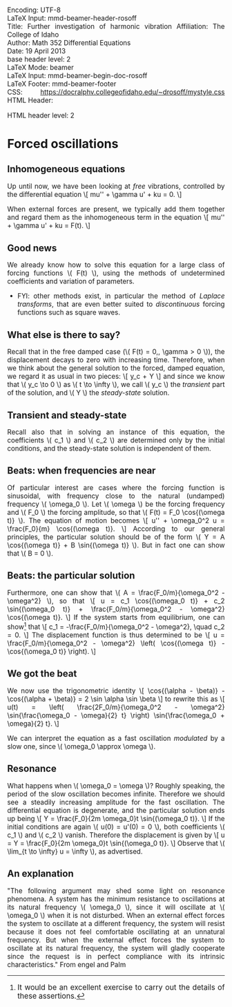 Encoding:           UTF-8  
LaTeX Input:        mmd-beamer-header-rosoff  
Title:              Further investigation of harmonic vibration
Affiliation:        The College of Idaho  
Author:             Math 352 Differential Equations  
Date:               19 April 2013  
base header level:  2  
LaTeX Mode:         beamer  
LaTeX Input:        mmd-beamer-begin-doc-rosoff  
LaTeX Footer:       mmd-beamer-footer  
CSS:                https://docralphv.collegeofidaho.edu/~drosoff/mystyle.css
HTML Header:        <script type="text/javascript" src="https://docralphv.collegeofidaho.edu/mathjax/MathJax.js?config=TeX-AMS-MML_HTMLorMML"></script>
<style>p {text-align:justify;font-size:110%;}
li {text-align:justify;font-size:110%;}
</style>
HTML header level:  2  
# Forced oscillations

## Inhomogeneous equations

Up until now, we have been looking at *free* vibrations, controlled by the differential equation
\\[
    mu'' + \gamma u' + ku = 0.
\\]

When external forces are present, we typically add them together and regard them as the inhomogeneous term in the equation
\\[
    mu'' + \gamma u' + ku = F(t).
\\]

## Good news

We already know how to solve this equation for a large class of forcing functions \\( F(t) \\), using the methods of undetermined coefficients and variation of parameters.

- FYI: other methods exist, in particular the method of *Laplace transforms*, that are even better suited to *discontinuous* forcing functions such as square waves.

## What else is there to say?

Recall that in the free damped case (\\( F(t) = 0,\, \gamma > 0 \\)), the displacement decays to zero with increasing time. Therefore, when we think about the general solution to the forced, damped equation, we regard it as usual in two pieces:
\\[
    y_c + Y
\\]
and since we know that \\( y_c \to 0 \\) as \\( t \to \infty \\), we call \\( y_c \\) the *transient* part of the solution, and \\( Y \\) the *steady-state* solution. 

## Transient and steady-state

Recall also that in solving an instance of this equation, the coefficients \\( c_1 \\) and \\( c_2 \\) are determined only by the initial conditions, and the steady-state solution is independent of them.

<!-- 
\begin{block}{Dual nature of solutions}
    The forcing function alone determines the steady-state solution; initial conditions only affect the transient.
\end{block}
 -->

## Beats: when frequencies are near

Of particular interest are cases where the forcing function is sinusoidal, with frequency close to the natural (undamped) frequency \\( \omega_0 \\). Let \\( \omega \\) be the forcing frequency and \\( F_0 \\) the forcing amplitude, so that \\( F(t) = F_0 \cos{(\omega t)} \\). The equation of motion becomes
\\[
    u'' + \omega_0^2 u = \frac{F_0}{m} \cos{(\omega t)}.
\\]
According to our general principles, the particular solution should be of the form \\( Y = A \cos{(\omega t)} + B \sin{(\omega t)} \\). But in fact one can show that \\( B = 0 \\).

## Beats: the particular solution

Furthermore, one can show that \\( A = \frac{F_0/m}{\omega_0^2 - \omega^2} \\), so that 
\\[
    u = c_1 \cos{(\omega_0 t)} + c_2 \sin{(\omega_0 t)} + \frac{F_0/m}{\omega_0^2 - \omega^2} \cos{(\omega t)}.
\\]
If the system starts from equilibrium, one can show[^ex1] that 
\\[
    c_1 = -\frac{F_0/m}{\omega_0^2 - \omega^2}, \quad c_2 = 0.
\\]
The displacement function is thus determined to be
\\[
    u = \frac{F_0/m}{\omega_0^2 - \omega^2} \left( \cos{(\omega t)} - \cos{(\omega_0 t)} \right).
\\]

## We got the beat

We now use the trigonometric identity 
\\[
    \cos{(\alpha - \beta)} - \cos{(\alpha + \beta)} = 2 \sin \alpha \sin \beta
\\]
to rewrite this as
\\[
    u(t) = \left( \frac{2F_0/m}{\omega_0^2 - \omega^2} \sin{\frac{\omega_0 - \omega}{2} t} \right) \sin{\frac{\omega_0 + \omega}{2} t}.
\\]

We can interpret the equation as a fast oscillation *modulated* by a slow one, since \\( \omega_0 \approx \omega \\).

## Resonance

What happens when \\( \omega_0 = \omega \\)? Roughly speaking, the period of the slow oscillation becomes infinite. Therefore we should see a steadily increasing amplitude for the fast oscillation. The differential equation is degenerate, and the particular solution ends up being
\\[
    Y = \frac{F_0}{2m \omega_0}t \sin{(\omega_0 t)}.
\\]
If the initial conditions are again \\( u(0) = u'(0) = 0 \\), both coefficients \\( c_1 \\) and \\( c_2 \\) vanish. Therefore the displacement is given by
\\[
    u = Y = \frac{F_0}{2m \omega_0}t \sin{(\omega_0 t)}.
\\]
Observe that \\( \lim_{t \to \infty} u = \infty \\), as advertised.

## An explanation

"The following argument may shed some light on resonance phenomena. A system has the minimum resistance to oscillations at its natural frequency \\( \omega_0 \\), since it will oscillate at \\( \omega_0 \\) when it is not disturbed. When an external effect forces the system to oscillate at a different frequency, the system will resist because it does not feel comfortable oscillating at an unnatural frequency. But when the external effect forces the system to oscillate at its natural frequency, the system will gladly cooperate since the request is in perfect compliance with its intrinsic characteristics." From <!--\c{C}-->engel and Palm


[^ex1]: It would be an excellent exercise to carry out the details of these assertions.